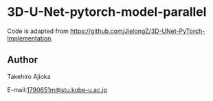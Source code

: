 # 3D-U-Net-pytorch-model-parallel

Code is adapted from https://github.com/JielongZ/3D-UNet-PyTorch-Implementation.


## Author
Takehiro Ajioka

E-mail:1790651m@stu.kobe-u.ac.jp
